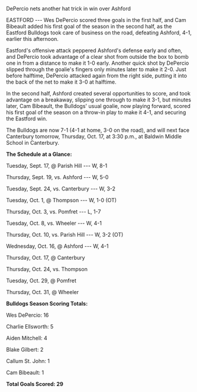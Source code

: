 DePercio nets another hat trick in win over Ashford

EASTFORD --- Wes DePercio scored three goals in the first half, and Cam
Bibeault added his first goal of the season in the second half, as the
Eastford Bulldogs took care of business on the road, defeating Ashford,
4-1, earlier this afternoon.

Eastford's offensive attack peppered Ashford's defense early and often,
and DePercio took advantage of a clear shot from outside the box to bomb
one in from a distance to make it 1-0 early. Another quick shot by
DePercio slipped through the goalie's fingers only minutes later to make
it 2-0. Just before halftime, DePercio attacked again from the right
side, putting it into the back of the net to make it 3-0 at halftime.

In the second half, Ashford created several opportunities to score, and
took advantage on a breakaway, slipping one through to make it 3-1, but
minutes later, Cam Bibeault, the Bulldogs' usual goalie, now playing
forward, scored his first goal of the season on a throw-in play to make
it 4-1, and securing the Eastford win.

The Bulldogs are now 7-1 (4-1 at home, 3-0 on the road), and will next
face Canterbury tomorrow, Thursday, Oct. 17, at 3:30 p.m., at Baldwin
Middle School in Canterbury.

**The Schedule at a Glance:**

Tuesday, Sept. 17, @ Parish Hill --- W, 8-1

Thursday, Sept. 19, vs. Ashford --- W, 5-0

Tuesday, Sept. 24, vs. Canterbury --- W, 3-2

Tuesday, Oct. 1, @ Thompson --- W, 1-0 (OT)

Thursday, Oct. 3, vs. Pomfret --- L, 1-7

Tuesday, Oct. 8, vs. Wheeler --- W, 4-1

Thursday, Oct. 10, vs. Parish Hill --- W, 3-2 (OT)

Wednesday, Oct. 16, @ Ashford --- W, 4-1

Thursday, Oct. 17, @ Canterbury

Thursday, Oct. 24, vs. Thompson

Tuesday, Oct. 29, @ Pomfret

Thursday, Oct. 31, @ Wheeler

**Bulldogs Season Scoring Totals:**

Wes DePercio: 16

Charlie Ellsworth: 5

Aiden Mitchell: 4

Blake Gilbert: 2

Callum St. John: 1

Cam Bibeault: 1

**Total Goals Scored: 29**
